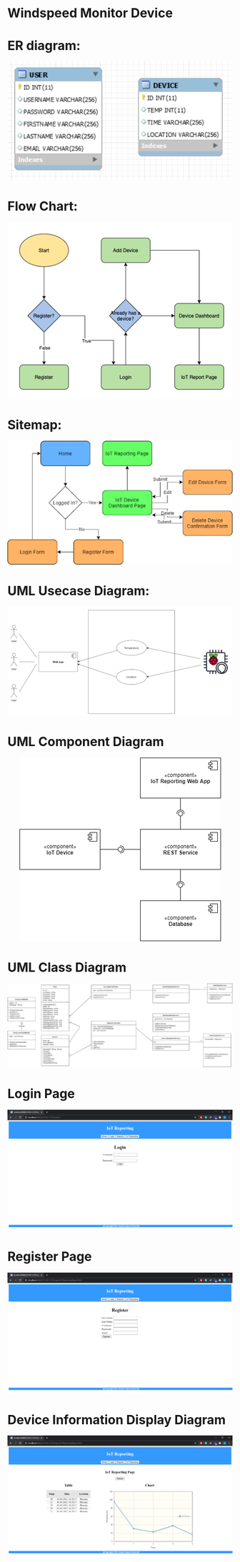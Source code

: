 # Windspeed Monitor Device

# ER diagram:

<p align="center">
<img src="Diagram/ERDiagram.png"/>
</p>

# Flow Chart:
<p align="center">
<img src="Diagram/FlowChart.png"/>
</p>

# Sitemap:

<p align="center">
<img src="Diagram/Sitemap.png"/>
</p>

# UML Usecase Diagram:

<p align="center">
<img src="Diagram/UseCaseDiagram.png"/>
</p>

# UML Component Diagram

<p align="center">
<img src="Diagram/UMLComponenetDiagram.png"/>
</p>

# UML Class Diagram

<p align="center">
<img src="Diagram/UMLClassDiagram.png"/>
</p>

# Login Page

<p align="center">
<img src="Diagram/LoginPage.png"/>
</p>

# Register Page

<p align="center">
<img src="Diagram/RegisterPage.png"/>
</p>

# Device Information Display Diagram

<p align="center">
<img src="Diagram/DeviceDisplayPage.png"/>
</p>
